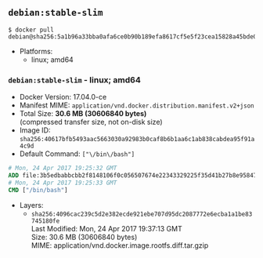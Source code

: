 ## `debian:stable-slim`

```console
$ docker pull debian@sha256:5a1b96a33bba0afa6ce0b90b189efa8617cf5e5f23cea15828a45bde0f801267
```

-	Platforms:
	-	linux; amd64

### `debian:stable-slim` - linux; amd64

-	Docker Version: 17.04.0-ce
-	Manifest MIME: `application/vnd.docker.distribution.manifest.v2+json`
-	Total Size: **30.6 MB (30606840 bytes)**  
	(compressed transfer size, not on-disk size)
-	Image ID: `sha256:40617bfb5493aac5663030a92983b0caf8b6b1aa6c1ab838cabdea95f91a4c9d`
-	Default Command: `["\/bin\/bash"]`

```dockerfile
# Mon, 24 Apr 2017 19:25:32 GMT
ADD file:3b5edbabbcbb2f8148106f0c056507674e22343329225f35d41b27b8e95847bc in / 
# Mon, 24 Apr 2017 19:25:33 GMT
CMD ["/bin/bash"]
```

-	Layers:
	-	`sha256:4096cac239c5d2e382ecde921ebe707d95dc2087772e6ecba1a1be83745180fe`  
		Last Modified: Mon, 24 Apr 2017 19:37:13 GMT  
		Size: 30.6 MB (30606840 bytes)  
		MIME: application/vnd.docker.image.rootfs.diff.tar.gzip
